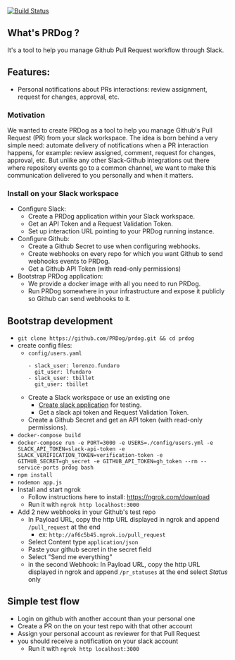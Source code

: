 [![Build Status](https://api.travis-ci.org/PRDog/prdog.svg?branch=master)](https://travis-ci.org/PRDog/prdog)

## What's PRDog ?

It's a tool to help you manage Github Pull Request workflow through Slack.

## Features:

- Personal notifications about PRs interactions: review assignment, request for changes,
approval, etc.

### Motivation

We wanted to create PRDog as a tool to help you manage Github's Pull Request (PR) from
your slack workspace. The idea is born behind a very simple need: automate delivery of
notifications when a PR interaction happens, for example: review assigned, comment, request for changes, approval, etc. But unlike any other Slack-Github integrations out there where
repository events go to a common channel, we want to make this communication delivered to you
personally and when it matters.

### Install on your Slack workspace

* Configure Slack:
    * Create a PRDog application within your Slack workspace.
    * Get an API Token and a Request Validation Token.
    * Set up interaction URL pointing to your PRDog running instance.
* Configure Github:
    * Create a Github Secret to use when configuring webhooks.
    * Create webhooks on every repo for which you want Github to send webhooks events to PRDog.
    * Get a Github API Token (with read-only permissions)
* Bootstrap PRDog application:
    * We provide a docker image with all you need to run PRDog.
    * Run PRDog somewhere in your infrastructure and expose it publicly so Github
      can send webhooks to it.

## Bootstrap development
- `git clone https://github.com/PRDog/prdog.git && cd prdog`
- create config files:
  - `config/users.yaml`
      ```
      - slack_user: lorenzo.fundaro
        git_user: lfundaro
      - slack_user: tbillet
        git_user: tbillet
      ```
  - Create a Slack workspace or use an existing one
    - [Create slack application](https://api.slack.com/apps) for testing.
    - Get a slack api token and Request Validation Token.
  - Create a Github Secret and get an API token (with read-only permissions).
- `docker-compose build`
- `docker-compose run -e PORT=3000 -e USERS=./config/users.yml -e SLACK_API_TOKEN=slack-api-token
      -e SLACK_VERIFICATION_TOKEN=verification-token -e GITHUB_SECRET=gh_secret
      -e GITHUB_API_TOKEN=gh_token --rm --service-ports prdog bash`
- `npm install`
- `nodemon app.js`
- Install and start ngrok
  - Follow instructions here to install: https://ngrok.com/download
  - Run it with `ngrok http localhost:3000`
- Add 2 new webhooks in your Github's test repo
  - In Payload URL, copy the http URL displayed in ngrok and append `/pull_request` at the end
    - ex: `http://af6c5b45.ngrok.io/pull_request`
  - Select Content type `application/json`
  - Paste your github secret in the secret field
  - Select "Send me everything"
  - in the second Webhook: In Payload URL, copy the http URL displayed in ngrok and append `/pr_statuses` at the end select _Status_ only

## Simple test flow
- Login on github with another account than your personal one
- Create a PR on the on your test repo with that other account
- Assign your personal account as reviewer for that Pull Request
- you should receive a notification on your slack account
  - Run it with `ngrok http localhost:3000`
